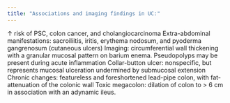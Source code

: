 ```yaml
---
title: "Associations and imaging findings in UC:"
---
```

&#8593; risk of PSC, colon cancer, and cholangiocarcinoma
Extra-abdominal manifestations: sacroiliitis, iritis, erythema nodosum, and pyoderma gangrenosum (cutaneous ulcers)
Imaging: circumferential wall thickening with a granular mucosal pattern on barium enema. 
Pseudopolyps may be present during acute inflammation
Collar-button ulcer: nonspecific, but represents mucosal ulceration undermined by submucosal extension
Chronic changes: featureless and foreshortened lead-pipe colon, with fat-attenuation of the colonic wall
Toxic megacolon: dilation of colon to &gt; 6 cm in association with an adynamic ileus.

